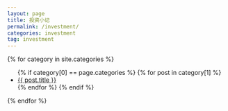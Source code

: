 ```yaml
---
layout: page
title: 投资小记
permalink: /investment/
categories: investment
tag: investment
---
```


{% for category in site.categories %}
  <ul>
    {% if category[0] == page.categories %}
      {% for post in category[1] %}
        <li><a href="{{ post.url }}">{{ post.title }}</a></li>
      {% endfor %}
    {% endif %}
  </ul>
{% endfor %}
